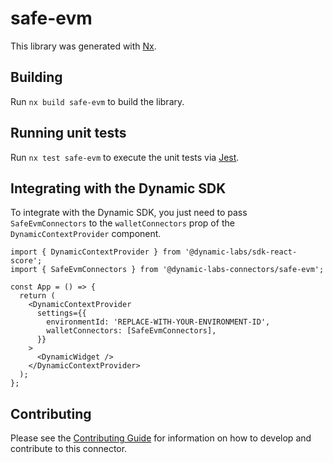 # safe-evm

This library was generated with [Nx](https://nx.dev).

## Building

Run `nx build safe-evm` to build the library.

## Running unit tests

Run `nx test safe-evm` to execute the unit tests via [Jest](https://jestjs.io).

## Integrating with the Dynamic SDK

To integrate with the Dynamic SDK, you just need to pass `SafeEvmConnectors` to the `walletConnectors` prop of the `DynamicContextProvider` component.

```tsx
import { DynamicContextProvider } from '@dynamic-labs/sdk-react-score';
import { SafeEvmConnectors } from '@dynamic-labs-connectors/safe-evm';

const App = () => {
  return (
    <DynamicContextProvider
      settings={{
        environmentId: 'REPLACE-WITH-YOUR-ENVIRONMENT-ID',
        walletConnectors: [SafeEvmConnectors],
      }}
    >
      <DynamicWidget />
    </DynamicContextProvider>
  );
};
```

## Contributing

Please see the [Contributing Guide](../CONTRIBUTING.md) for information on how to develop and contribute to this connector.
